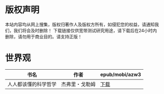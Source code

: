# 版权声明

本站内容均从网上搜集，版权归著作人及版权方所有，如侵犯您的权益，请通知我们，我们将会及时删除！ 下载链接仅供宽带测试研究用途，请下载后在24小时内删除，请勿用于商业目的。请支持正版！

# 世界观

| 书名 | 作者 | epub/mobi/azw3 |
| --- | --- | --- |
| 人人都该懂的科学哲学 | 杰弗里・戈勒姆 | [下载](https://url89.ctfile.com/f/31084289-1357035562-baa886?p=8866) |

